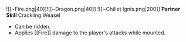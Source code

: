 
![[~Fire.png|40]]![[~Dragon.png|40]]
![[~Chillet Ignis.png|200]]
**Partner Skill**
Crackling Weasel
- Can be ridden.
- Applies [[Fire]] damage to the player's attacks while mounted.